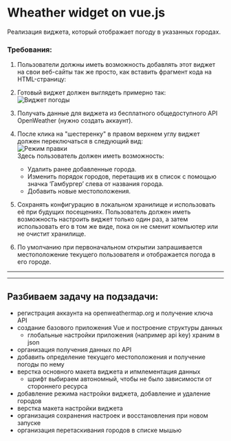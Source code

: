 # Wheather widget on vue.js
Реализация виджета, который отображает погоду в указанных городах.
### Требования:
1. Пользователи должны иметь возможность добавлять этот виджет на свои веб-сайты так же просто, как вставить фрагмент кода на HTML-страницу:  
    > <weather-widget /> <script type="text/javascript" src="{URL to the app}"></script>

2. Готовый виджет должен выглядеть примерно так:  
![Виджет погоды](https://i.imgur.com/R29r0I9.png "Виджет погоды")

3. Получать данные для виджета из бесплатного общедоступного API OpenWeather (нужно создать аккаунт).

4. После клика на "шестеренку" в правом верхнем углу виджет должен переключаться в следующий вид:  
![Режим правки](https://i.imgur.com/F0pYjsd.png "Режим правки")  
Здесь пользователь должен иметь возможность:
    * Удалить ранее добавленные города.
    * Изменить порядок городов, перетащив их в список с помощью значка ‘Гамбургер’ слева от названия города.
    * Добавить новые местоположения.

5. Сохранять конфигурацию в локальном хранилище и использовать её при будущих посещениях. Пользователь должен иметь возможность настроить виджет только один раз, а затем использовать его в том же виде, пока он не сменит компьютер или не очистит хранилище.

6. По умолчанию при первоначальном открытии запрашивается местоположение текущего пользователя и отображается погода в его городе.
---
---
## Разбиваем задачу на подзадачи:
- регистрация аккаунта на openweathermap.org и получение ключа API
- создание базового приложения Vue и построение структуры данных
  - глобальные настройки приложения (например api key) храним в json
- организация получения данных по API
- добавить определение текущего местоположения и получение погоды по нему
- верстка основного макета виджета и ипмлементация данных
  - шрифт выбираем автономный, чтобы не было зависимости от стороннего ресурса
- добавление режима настройки виджета, добавление и удаление городов
- верстка макета настройки виджета
- организация сохранения настроек и восстановления при новом запуске
- организация перетаскивания городов в списке мышью
